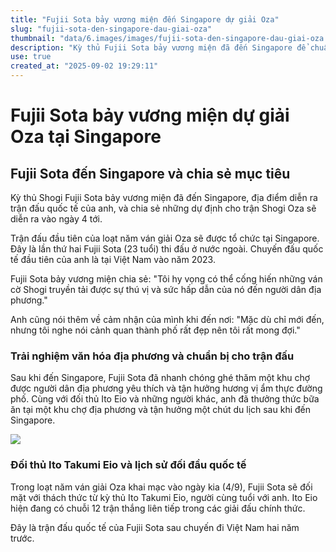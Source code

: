 ```yaml
---
title: "Fujii Sota bảy vương miện đến Singapore dự giải Oza"
slug: "fujii-sota-den-singapore-dau-giai-oza"
thumbnail: "data/6.images/images/fujii-sota-den-singapore-dau-giai-oza.webp"
description: "Kỳ thủ Fujii Sota bảy vương miện đã đến Singapore để chuẩn bị cho giải Shogi Oza. Đây là lần thứ hai anh thi đấu ở nước ngoài, sau trận đấu tại Việt Nam."
use: true
created_at: "2025-09-02 19:29:11"
---
```


# Fujii Sota bảy vương miện dự giải Oza tại Singapore

## Fujii Sota đến Singapore và chia sẻ mục tiêu

Kỳ thủ Shogi Fujii Sota bảy vương miện đã đến Singapore, địa điểm diễn ra trận đấu quốc tế của anh, và chia sẻ những dự định cho trận Shogi Oza sẽ diễn ra vào ngày 4 tới.

Trận đấu đầu tiên của loạt năm ván giải Oza sẽ được tổ chức tại Singapore. Đây là lần thứ hai Fujii Sota (23 tuổi) thi đấu ở nước ngoài. Chuyến đấu quốc tế đầu tiên của anh là tại Việt Nam vào năm 2023.

Fujii Sota bảy vương miện chia sẻ: "Tôi hy vọng có thể cống hiến những ván cờ Shogi truyền tải được sự thú vị và sức hấp dẫn của nó đến người dân địa phương."

Anh cũng nói thêm về cảm nhận của mình khi đến nơi: "Mặc dù chỉ mới đến, nhưng tôi nghe nói cảnh quan thành phố rất đẹp nên tôi rất mong đợi."

### Trải nghiệm văn hóa địa phương và chuẩn bị cho trận đấu

Sau khi đến Singapore, Fujii Sota đã nhanh chóng ghé thăm một khu chợ được người dân địa phương yêu thích và tận hưởng hương vị ẩm thực đường phố. Cùng với đối thủ Ito Eio và những người khác, anh đã thưởng thức bữa ăn tại một khu chợ địa phương và tận hưởng một chút du lịch sau khi đến Singapore.

![](/images/20250902-00010010-annd-000-2-view.webp)

### Đối thủ Ito Takumi Eio và lịch sử đối đầu quốc tế

Trong loạt năm ván giải Oza khai mạc vào ngày kia (4/9), Fujii Sota sẽ đối mặt với thách thức từ kỳ thủ Ito Takumi Eio, người cùng tuổi với anh. Ito Eio hiện đang có chuỗi 12 trận thắng liên tiếp trong các giải đấu chính thức.

Đây là trận đấu quốc tế của Fujii Sota sau chuyến đi Việt Nam hai năm trước.
